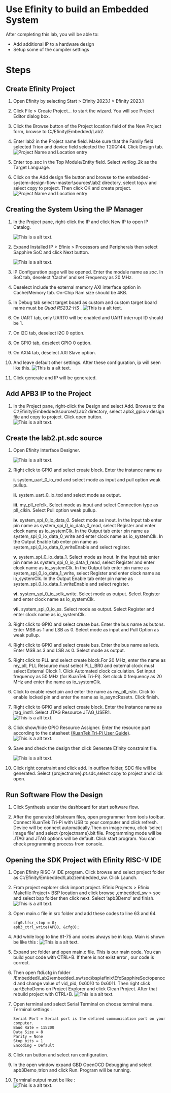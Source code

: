 # Use Efinity to build an Embedded System

After completing this lab, you will be able to:  
    
- Add additional IP to a hardware design
- Setup some of the compiler settings

# Steps
## Create Efinity Project 
 
1. Open Efinity by selecting Start > Efinity 2023.1 > Efinity 2023.1
2. Click File > Create Project… to start the wizard. You will see Project Editor dialog box.
3. Click the Browse button of the Project location field of the New Project form, browse to C:/Efinity/Embedded/Lab2.
4. Enter lab2 in the Project name field. Make sure that the Family field selected Trion and device field selected the T20Q144. Click Design tab.
        ![Project Name and Location entry](/image/lab2/1.png "Project Name and Location entry.")

5. Enter top_soc in the Top Module/Entity field. Select verilog_2k as the Target Language.
6. Click on the Add design file button and browse to the embedded-system-design-flow-master\sources\lab2 directory, select top.v and select copy to project. Then click OK and create project.
        ![Project Name and Location entry](/image/lab2/2.png "Project Name and Location entry.")

## Creating the System Using the IP Manager

1.	In the Project pane, right-click the IP and click New IP to open IP Catalog.

    ![This is a alt text.](/image/lab2/4.png "This is a sample image.")

2.	Expand Installed IP > Efinix > Processors and Peripherals then select Sapphire SoC and click Next button.

    ![This is a alt text.](/image/lab2/5.png "This is a sample image.")

3.	 IP Configuration page will be opened. Enter the module name as *soc*. In SoC tab, deselect ‘Cache’ and set Frequency as 20 MHz.

4.	 Deselect include the external memory AXI interface option in Cache/Memory tab. On-Chip Ram size should be 4KB. 

5.	 In Debug tab select target board as custom and custom target board name must be *Quad RS232-HS* .
    ![This is a alt text.](/image/lab1/5_a.png "This is a sample image.")

6.	 On UART tab, only UART0 will be enabled and UART interrupt ID should be 1.

7.	 On I2C tab, deselect I2C 0 option.

8.	 On GPIO tab, deselect GPIO 0 option.

9.	 On AXI4 tab, deselect AXI Slave option.

10.	 And leave default other settings. After these configuration, ip will seen like this.
    ![This is a alt text.](/image/lab1/5.png "This is a sample image.")

11.	 Click generate and IP will be generated.

## Add APB3 IP to the Project

1.	In the Project pane, right-click the Design and select Add. Browse to the C:\Efinity\Embedded\sources\Lab2 directory, select apb3_gpio.v design file and copy to project. Click open button.  
![This is a alt text.](/image/lab2/3.png "This is a sample image.")

## Create the lab2.pt.sdc source

1. Open Efinity Interface Designer.

    ![This is a alt text.](/image/lab2/7.png "This is a sample image.")

2. Right click to GPIO and select create block. Enter the instance name as

    **i.** system_uart_0_io_rxd and select mode as input and pull option weak pullup.  

    **ii.** system_uart_0_io_txd and select mode as output.                            

    **iii.** my_pll_refclk. Select mode as input and select Connection type as pll_clkin. Select Pull option weak pullup.  

    **iv.** system_spi_0_io_data_0. Select mode as inout. In the Input tab enter pin name as system_spi_0_io_data_0_read, select Register and enter clock name as io_systemClk. In the Output tab enter pin name as system_spi_0_io_data_0_write and enter clock name as io_systemClk. In the Output Enable tab enter pin name as system_spi_0_io_data_0_writeEnable and select register.  

    **v.** system_spi_0_io_data_1. Select mode as inout. In the Input tab enter pin name as system_spi_0_io_data_1_read, select Register and enter clock name as io_systemClk. In the Output tab enter pin name as system_spi_0_io_data_1_write, select Register and enter clock name as io_systemClk. In the Output Enable tab enter pin name as system_spi_0_io_data_1_writeEnable and select register.  

    **vi.** system_spi_0_io_sclk_write. Select mode as output. Select Register and enter clock name as io_systemClk.  

    **vii.** system_spi_0_io_ss. Select mode as output. Select Register and enter clock name as io_systemClk.

3. Right click to GPIO and select create bus. Enter the bus name as butons. Enter MSB as 1 and LSB as 0. Select mode as input and Pull Option as weak pullup.

4. Right click to GPIO and select create bus. Enter the bus name as leds. Enter MSB as 3 and LSB as 0. Select mode as output.


5. Right click to PLL and select create block.For 20 MHz, enter the name as my_pll, PLL Resource must select PLL_BR0 and external clock must select External Clock 1. Click Automated clock calculation. Set input frequency as 50 MHz (for KuanTek Tri-Pi). Set clock 0 frequency as 20 MHz and enter the name as io_systemClk.

6. Click to enable reset pin and enter the name as my_pll_rstn. Click to enable locked pin and enter the name as io_asyncResetn. Click finish.


7.	Right click to GPIO and select create block. Enter the Instance name as jtag_inst1. Select JTAG Resource JTAG_USER1.  
![This is a alt text.](/image/lab2/8.png "This is a sample image.")

8.	Click show/hide GPIO Resource Assigner. Enter the resource part according to the datasheet [(KuanTek Tri-Pi User Guide)](link).
![This is a alt text.](/image/lab2/9.png "This is a sample image.")

9.	Save and check the design then click Generate Efinity constraint file.  

    ![This is a alt text.](/image/lab2/10.png "This is a sample image.")

10.	Click right constraint and click add. In outflow folder, SDC file will be generated. Select {projectname}.pt.sdc,select copy to project and click open.

## Run Software Flow the Design

1. Click Synthesis under the dashboard for start software flow.

2. After the generated bitstream files, open programmer from tools toolbar. Connect KuanTek Tri-Pi with USB to your computer and click refresh. Device will be connect automatically.Then on image menu, click ‘select image file’ and select {projectname}.bit file. Programming mode will be JTAG and JTAG options will be default. Click start program. You can check programming process from console.  


## Opening the SDK Project with Efinity RISC-V IDE

1.	Open Efinity RISC-V IDE program. Click browse and select project folder as C:/Efinity/Embedded/Lab2/embedded_sw. Click Launch.
2.	From project explorer click import project. Efinix Projects > Efinix Makefile Project> BSP location  and click browse ,embedded_sw > soc  and select bsp folder then click next. Select ‘apb3Demo’ and finish.  
![This is a alt text.](/image/lab2/11.png "This is a sample image.")
3.	Open main.c file in src folder and  add these codes to line 63 and 64.  

        cfg0.lfsr_stop = 0;  
        apb3_ctrl_write(APB0, &cfg0);
4.	Add while loop to line 61-75 and codes always be in loop. Main is shown be like this : 
![This is a alt text.](/image/lab2/12.png "This is a sample image.")  

5.	Expand  src folder and open main.c file. This is our main code. You can build your code with CTRL+B. If there is not exist error , our code is correct.
6. Then open ftdi.cfg in folder /Embedded\Lab2\embedded_sw\soc\bsp\efinix\EfxSapphireSoc\openocd and change value of vid_pid, 0x6010 to 0x6011. Then right click uartEchoDemo on Project Explorer and click Clean Project. After that rebuild project with CTRL+B.
![This is a alt text.](/image/lab2/13.png "This is a sample image.")  
7.	Open terminal and select Serial Terminal on choose terminal menu.  
Terminal settings :

        Serial Port = Serial port is the defined communication port on your computer.  
        Baud Rate = 115200  
        Data Size = 8  
        Parity = None  
        Stop bits = 1  
        Encoding = Default  

8. Click run button and select run configuration.  

9. In the open window expand  GBD OpenOCD Debugging and select apb3Demo_trion and click Run. Program will be running. 
10. Terminal output must be like :  
![This is a alt text.](/image/lab2/14.png "This is a sample image.")


# 
# 
